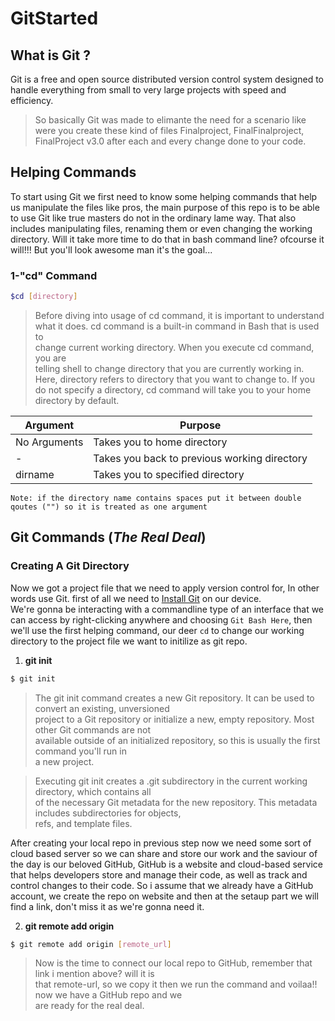 # GitStarted
## What is Git ?
Git is a free and open source distributed version control system designed to handle everything from small to very large projects with speed and efficiency.

> So basically Git was made to elimante the need for a scenario like  
> were you create these kind of files Finalproject, FinalFinalproject,  
> FinalProject v3.0 after each and every change done  to your code.

## Helping Commands
To start using Git we first need to know some helping commands that help us manipulate the files like pros,
the main purpose of this repo is to be able to use Git like true masters do not in the ordinary lame way.
That also includes manipulating files, renaming them or even changing the working directory. Will it take 
more time to do that in bash command line? ofcourse it will!!! But you'll look awesome man it's the goal...

### 1-"cd" Command
```sh
$cd [directory] 
```
> Before diving into usage of cd command, it is important to understand  
> what it does. cd command is a built-in command in Bash that is used to  
> change current working directory. When you execute cd command, you are  
> telling shell to change directory that you are currently working in.  
> Here, directory refers to directory that you want to change to. If you  
> do not specify a directory, cd command will take you to your home  
> directory by default.

| Argument | Purpose |
| -------- | ------- |
| No Arguments | Takes you to home directory |
| - | Takes you back to previous working directory |
| dirname | Takes you to specified directory |

`Note: if the directory name contains spaces put it between double qoutes ("") so it is treated as one argument`

## Git Commands (*The Real Deal*)
### Creating A Git Directory
Now we got a project file that we need to apply version control for, In other words use Git. first of all we need to [Install Git][Git] on our device.  
We're gonna be interacting with a commandline type of an interface that we can access by right-clicking anywhere and choosing `Git Bash Here`, then we'll use the first helping command, our deer `cd` to change our working directory to the project file we want to initilize as git repo.

1. **git init**

```sh
$ git init
```
> The git init command creates a new Git repository. It can be used to convert an existing, unversioned  
> project to a Git repository or initialize a new, empty repository. Most other Git commands are not  
> available outside of an initialized repository, so this is usually the first command you'll run in  
> a new project.

> Executing git init creates a .git subdirectory in the current working directory, which contains all  
> of the necessary Git metadata for the new repository. This metadata includes subdirectories for objects,  
> refs, and template files.

After creating your local repo in previous step now we need some sort of cloud based server so we can share and store our work and the saviour of the day is our beloved GitHub, GitHub is a website and cloud-based service that helps developers store and manage their code, as well as track and control changes to their code.
So i assume that we already have a GitHub account, we create the repo on website and then at the setaup part we will find a link, don't miss it as we're gonna need it.

2. **git remote add origin**
```sh
$ git remote add origin [remote_url]
```
> Now is the time to connect our local repo to GitHub, remember that link i mention above? will it is  
> that remote-url, so we copy it then we run the command and voilaa!! now we have a GitHub repo and we  
> are ready for the real deal. 

[Git]:<https://git-scm.com/downloads>